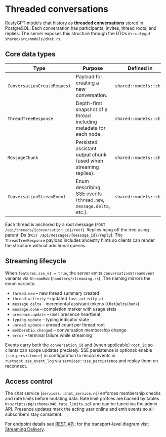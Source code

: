 # Threaded conversations

RustyGPT models chat history as **threaded conversations** stored in PostgreSQL. Each conversation has participants, invites,
thread roots, and replies. The server exposes this structure through the DTOs in `rustygpt-shared/src/models/chat.rs`.

## Core data types

| Type | Purpose | Defined in |
| ---- | ------- | ---------- |
| `ConversationCreateRequest` | Payload for creating a new conversation. | `shared::models::chat` |
| `ThreadTreeResponse` | Depth-first snapshot of a thread including metadata for each node. | `shared::models::chat` |
| `MessageChunk` | Persisted assistant output chunk (used when streaming replies). | `shared::models::chat` |
| `ConversationStreamEvent` | Enum describing SSE events (`thread.new`, `message.delta`, etc.). | `shared::models::chat` |

Each thread is anchored by a root message (`POST /api/threads/{conversation_id}/root`). Replies hang off the tree using parent
IDs (`POST /api/messages/{message_id}/reply`). The `ThreadTreeResponse` payload includes ancestry hints so clients can render the
structure without additional queries.

## Streaming lifecycle

When `features.sse_v1 = true`, the server emits `ConversationStreamEvent` variants via `StreamHub` (`handlers/streaming.rs`). The
naming mirrors the enum variants:

- `thread.new` – new thread summary created
- `thread.activity` – updated `last_activity_at`
- `message.delta` – incremental assistant tokens (`ChatDeltaChunk`)
- `message.done` – completion marker with usage stats
- `presence.update` – user presence heartbeat
- `typing.update` – typing indicator state
- `unread.update` – unread count per thread root
- `membership.changed` – conversation membership change
- `error` – terminal failure while streaming

Events carry both the `conversation_id` and (when applicable) `root_id` so clients can scope updates precisely. SSE persistence is
optional: enable `[sse.persistence]` in configuration to record events in `rustygpt.sse_event_log` via
`services::sse_persistence` and replay them on reconnect.

## Access control

The chat service (`services::chat_service.rs`) enforces membership checks and rate limits before mutating data. Rate limit
profiles are backed by tables in `scripts/pg/schema/040_rate_limits.sql` and can be tuned via the admin API. Presence updates
mark the acting user online and emit events so all subscribers stay consistent.

For endpoint details see [REST API](../reference/api.md); for the transport-level diagram visit
[Streaming Delivery](../architecture/streaming.md).
